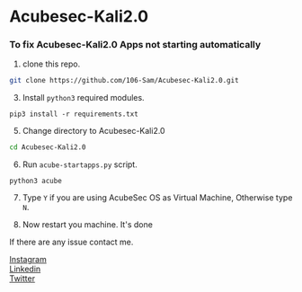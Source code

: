 # Acubesec-Kali2.0

### To fix Acubesec-Kali2.0 Apps not starting automatically

1. clone this repo.

``` bash
git clone https://github.com/106-Sam/Acubesec-Kali2.0.git
```

3. Install `python3` required modules.
``` python3
pip3 install -r requirements.txt
```

5. Change directory to Acubesec-Kali2.0
``` bash
cd Acubesec-Kali2.0
```
6. Run `acube-startapps.py` script.
``` python3
python3 acube
```

7. Type `Y` if you are using AcubeSec OS as Virtual Machine, Otherwise type `N`.

8. Now restart you machine. It's done


If there are any issue contact me.

[Instagram](https://instagram.com/106_Sam)   
[Linkedin](https://linkedin.com/in/106-Sam)  
[Twitter](https://twitter.com/samiabdul916)




